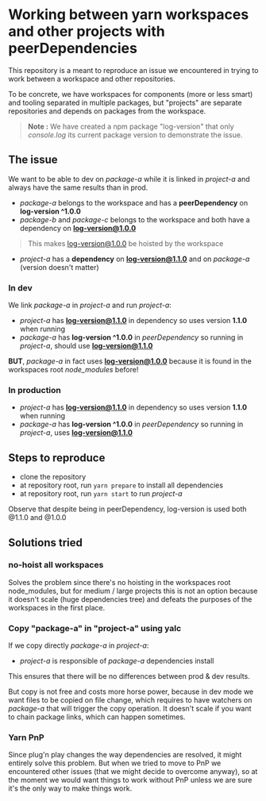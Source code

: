 # Working between yarn workspaces and other projects with peerDependencies

This repository is a meant to reproduce an issue we encountered in trying to work between a workspace and other repositories.

To be concrete, we have workspaces for components (more or less smart) and tooling separated in multiple packages, but "projects" are separate repositories and depends on packages from the workspace.

> **Note :** We have created a npm package "log-version" that only *console.log* its current package version to demonstrate the  issue.

## The issue

We want to be able to dev on *package-a* while it is linked in *project-a* and always have the same results than in prod.

- *package-a* belongs to the workspace and has a **peerDependency** on **log-version ^1.0.0**
- *package-b* and *package-c* belongs to the workspace and both have a dependency on **log-version@1.0.0**

> This makes log-version@1.0.0 be hoisted by the workspace

- *project-a* has a **dependency** on **log-version@1.1.0** and on *package-a* (version doesn't matter)

### In dev

We link *package-a* in *project-a* and run *project-a*:

- *project-a* has **log-version@1.1.0** in dependency so uses version **1.1.0** when running
- *package-a* has **log-version ^1.0.0** in *peerDependency* so running in *project-a*, should use **log-version@1.1.0**

**BUT**, *package-a* in fact uses **log-version@1.0.0** because it is found in the workspaces root *node_modules* before!

### In production

- *project-a* has **log-version@1.1.0** in dependency so uses version **1.1.0** when running
- *package-a* has **log-version ^1.0.0** in *peerDependency* so running in *project-a*, uses **log-version@1.1.0**

## Steps to reproduce

- clone the repository
- at repository root, run `yarn prepare` to install all dependencies
- at repository root, run `yarn start` to run *project-a*

Observe that despite being in peerDependency, log-version is used both @1.1.0 and @1.0.0

## Solutions tried

### no-hoist all workspaces

Solves the problem since there's no hoisting in the workspaces root node_modules, but for medium / large projects this is not an option because it doesn't scale (huge dependencies tree) and defeats the purposes of the workspaces in the first place.

### Copy "package-a" in "project-a" using yalc

If we copy directly *package-a* in *project-a*:

- *project-a* is responsible of *package-a* dependencies install

This ensures that there will be no differences between prod & dev results.

But copy is not free and costs more horse power, because in dev mode we want files to be copied on file change, which requires to have watchers on *package-a* that will trigger the copy operation. It doesn't scale if you want to chain package links, which can happen sometimes.

### Yarn PnP

Since plug'n play changes the way dependencies are resolved, it might entirely solve this problem. But when we tried to move to PnP we encountered other issues (that we might decide to overcome anyway), so at the moment we would want things to work without PnP unless we are sure it's the only way to make things work.